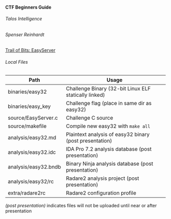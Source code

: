 #### CTF Beginners Guide
###### Talos Intelligence
###### Spenser Reinhardt

[Trail of Bits: EasyServer](https://github.com/trailofbits/ctf/tree/master/exploits/binary1_workshop/easy)

###### Local Files

| Path | Usage |
|-----|-----|
| binaries/easy32 | Challenge Binary (32-bit Linux ELF statically linked) |
| binaries/easy_key | Challenge flag (place in same dir as easy32) |
| source/EasyServer.c | Challenge C source |
| source/makefile | Compile new easy32 with `make all` |
| analysis/easy32.md | Plaintext analysis of easy32 binary (post presentation) |
| analysis/easy32.idc | IDA Pro 7.2 analysis database (post presentation) |
| analysis/easy32.bndb | Binary Ninja analysis database (post presentation) |
| analysis/easy32/rc | Radare2 analysis project (post presentation) |
| extra/radare2rc | Radare2 configuration profile |

*(post presentation)* indicates files will not be uploaded until near or after presentation